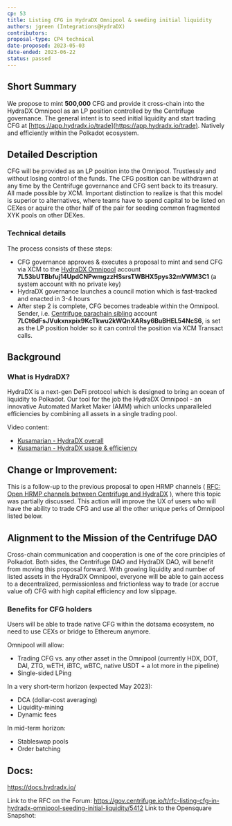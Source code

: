 ```yaml
---
cp: 53
title: Listing CFG in HydraDX Omnipool & seeding initial liquidity
authors: jgreen (Integrations@HydraDX)
contributors:
proposal-type: CP4 technical
date-proposed: 2023-05-03
date-ended: 2023-06-22
status: passed
---
```


## Short Summary
We propose to mint **500,000** CFG and provide it cross-chain into the HydraDX Omnipool as an LP position controlled by the Centrifuge governance. The general intent is to seed initial liquidity and start trading CFG at [https://app.hydradx.io/trade](https://app.hydradx.io/trade). Natively and efficiently within the Polkadot ecosystem.

## Detailed Description
CFG will be provided as an LP position into the Omnipool. Trustlessly and without losing control of the funds. The CFG position can be withdrawn at any time by the Centrifuge governance and CFG sent back to its treasury. All made possible by XCM.
Important distinction to realize is that this model is superior to alternatives, where teams have to spend capital to be listed on CEXes or aquire the other half of the pair for seeding common fragmented XYK pools on other DEXes.


### Technical details
The process consists of these steps:

* CFG governance approves & executes a proposal to mint and send CFG via XCM to the [HydraDX Omnipool](https://hydradx.subscan.io/account/7L53bUTBbfuj14UpdCNPwmgzzHSsrsTWBHX5pys32mVWM3C1) account **7L53bUTBbfuj14UpdCNPwmgzzHSsrsTWBHX5pys32mVWM3C1** (a system account with no private key)
* HydraDX governance launches a council motion which is fast-tracked and enacted in 3-4 hours
* After step 2 is complete, CFG becomes tradeable within the Omnipool. Sender, i.e. [Centrifuge parachain sibling](https://hydradx.subscan.io/account/7LCt6dFsJVukxnxpix9KcTkwu2kWQnXARsy6BuBHEL54NcS6) account **7LCt6dFsJVukxnxpix9KcTkwu2kWQnXARsy6BuBHEL54NcS6**, is set as the LP position holder so it can control the position via XCM Transact calls.

## Background

### What is HydraDX?
HydraDX is a next-gen DeFi protocol which is designed to bring an ocean of liquidity to Polkadot. Our tool for the job the HydraDX Omnipool - an innovative Automated Market Maker (AMM) which unlocks unparalleled efficiencies by combining all assets in a single trading pool.

Video content:
* [Kusamarian - HydraDX overall](https://www.youtube.com/watch?v=DxoJGyALcJs&ab_channel=TheKusamarian)
* [Kusamarian - HydraDX usage & efficiency](https://www.youtube.com/watch?v=ZkwAJmIXce4&t=43s&ab_channel=TheKusamarian)

## Change or Improvement:
This is a follow-up to the previous proposal to open HRMP channels ( [RFC: Open HRMP channels between Centrifuge and HydraDX](https://gov.centrifuge.io/t/rfc-open-hrmp-channels-between-centrifuge-and-hydradx/5104) ), where this topic was partially discussed.
This action will improve the UX of users who will have the ability to trade CFG and use all the other unique perks of Omnipool listed below.

## Alignment to the Mission of the Centrifuge DAO
Cross-chain communication and cooperation is one of the core principles of Polkadot. Both sides, the Centrifuge DAO and HydraDX DAO, will benefit from moving this proposal forward. With growing liquidity and number of listed assets in the HydraDX Omnipool, everyone will be able to gain access to a decentralized, permissionless and frictionless way to trade (or accrue value of) CFG with high capital efficiency and low slippage.

### Benefits for CFG holders

Users will be able to trade native CFG within the dotsama ecosystem, no need to use CEXs or bridge to Ethereum anymore.

Omnipool will allow:
*  Trading CFG vs. any other asset in the Omnipool (currently HDX, DOT, DAI, ZTG, wETH, iBTC, wBTC, native USDT + a lot more in the pipeline)
*  Single-sided LPing

In a very short-term horizon (expected May 2023):
*  DCA (dollar-cost averaging)
*  Liquidity-mining
*  Dynamic fees
  
In mid-term horizon:
*  Stableswap pools
*  Order batching


## Docs:
https://docs.hydradx.io/ 

Link to the RFC on the Forum: https://gov.centrifuge.io/t/rfc-listing-cfg-in-hydradx-omnipool-seeding-initial-liquidity/5412
Link to the Opensquare Snapshot: 
